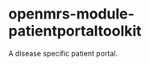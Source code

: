 openmrs-module-patientportaltoolkit
================================

A disease specific patient portal.